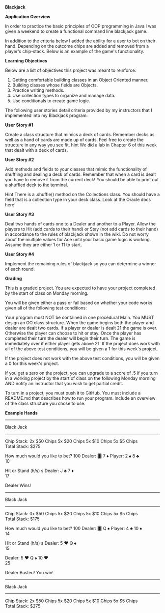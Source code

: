 **Blackjack**

**Application Overview**

In order to practice the basic principles of OOP programming in Java I was given a weekend to create a functional command line blackjack game. 

In addition to the criteria below I added the ability for a user to bet on their hand.  Depending on the outcome chips are added and removed from a player's chip-stack. Below is an example of the game's functionality.

**Learning Objectives**

Below are a list of objectives this project was meant to reinforce:

1. Getting comfortable building classes in an Object Oriented manner.
2. Building classes whose fields are Objects.
3. Practice writing methods.
4. Use collection types to organize and manage data.
5. Use conditionals to create game logic.

The following user stories detail criteria provided by my instructors that I implemented into my Blackjack program:

**User Story #1**

Create a class structure that mimics a deck of cards. Remember decks as well as a hand of cards are made up of cards. Feel free to create the structure in any way you see fit. hint We did a lab in Chapter 6 of this week that dealt with a deck of cards.

**User Story #2**

Add methods and fields to your classes that mimic the functionality of shuffling and dealing a deck of cards. Remember that when a card is dealt you have to remove it from the current deck! You should be able to print out a shuffled deck to the terminal.

Hint There is a .shuffle() method on the Collections class. You should have a field that is a collection type in your deck class. Look at the Oracle docs here!

**User Story #3**

Deal two hands of cards one to a Dealer and another to a Player. Allow the players to Hit (add cards to their hand) or Stay (not add cards to their hand) in accordance to the rules of blackjack shown in the wiki. Do not worry about the multiple values for Ace until your basic game logic is working. Assume they are either 1 or 11 to start.

**User Story #4**

Implement the remaining rules of blackjack so you can determine a winner of each round.



**Grading**

This is a graded project. You are expected to have your project completed by the start of class on Monday morning.

You will be given either a pass or fail based on whether your code works given all of the following test conditions:

Your program must NOT be contained in one procedural Main. You MUST design an OO class structure.
When the game begins both the player and dealer are dealt two cards.
If a player or dealer is dealt 21 the game is over. Otherwise the player can choose to hit or stay.
Once the player has completed their turn the dealer will begin their turn.
The game is immediately over if either player gets above 21.
If the project does work with all of the above test conditions, you will be given a 1 for this week's project.

If the project does not work with the above test conditions, you will be given a 0 for this week's project.

If you get a zero on the project, you can upgrade to a score of .5 if you turn in a working project by the start of class on the following Monday morning AND notify an instructor that you wish to get partial credit.

To turn in a project, you must push it to GitHub. You must include a README.md that describes how to run your program. Include an overview of the class structure you chose to use.

**Example Hands**

*************
  Black Jack    
*************

Chip Stack:  2x $50 Chips   5x $20 Chips   5x $10 Chips   5x $5 Chips  
Total Stack: $275

How much would you like to bet?
100
Dealer:   🂠    7 ♦
Player:  2 ♠  8 ♣  
10

Hit or Stand (h/s)
s
Dealer:  J ♣  7 ♦  
17

Dealer Wins!
*************
  Black Jack    
*************

Chip Stack:  0x $50 Chips   5x $20 Chips   5x $10 Chips   5x $5 Chips  
Total Stack: $175

How much would you like to bet?
100
Dealer:   🂠    Q ♠
Player:  4 ♣  10 ♠  
14

Hit or Stand (h/s)
s
Dealer:  5 ❤  Q ♠  
15

Dealer:  5 ❤  Q ♠  10 ❤  
25

Dealer Busted!
You win! 

*************
  Black Jack    
*************

Chip Stack:  2x $50 Chips   5x $20 Chips   5x $10 Chips   5x $5 Chips  
Total Stack: $275



